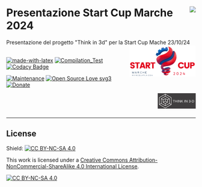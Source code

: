 <div>
<img align="right" src="https://contaminationlab.uniurb.it/wp-content/uploads/2017/02/CONTAMINATIONLAB_WEB.png">
<h1> Presentazione Start Cup Marche 2024</h1>
Presentazione del progetto "Think in 3d" per la Start Cup Mache 23/10/24
<br>
<img align="right" src="https://github.com/R0mb0/Presentazione_Start_Cup_Marche_2024/blob/main/ReadMe_images/logo_StartCup.png" width=35% height=35%>
</div>
<br>

[![made-with-latex](https://img.shields.io/badge/Made%20with-LaTeX-1f425f.svg)](https://www.latex-project.org/)
[![Compilation_Test](https://github.com/R0mb0/Presentazione_Start_Cup_Marche_2024/actions/workflows/Compilation_Test.yml/badge.svg)](https://github.com/R0mb0/Presentazione_Start_Cup_Marche_2024/actions/workflows/Compilation_Test.yml)
[![Codacy Badge](https://app.codacy.com/project/badge/Grade/08678d09939145e687a78a4111209be6)](https://app.codacy.com/gh/R0mb0/Presentazione_Start_Cup_Marche_2024/dashboard?utm_source=gh&utm_medium=referral&utm_content=&utm_campaign=Badge_grade)

[![Maintenance](https://img.shields.io/badge/Maintained%3F-yes-green.svg)](https://github.com/R0mb0/Presentazione_Contamination_Lab_Urbino_2024)
[![Open Source Love svg3](https://badges.frapsoft.com/os/v3/open-source.svg?v=103)](https://github.com/R0mb0/Presentazione_Contamination_Lab_Urbino_2024)
[![Donate](https://img.shields.io/badge/PayPal-Donate%20to%20Author-blue.svg)](http://paypal.me/R0mb0)

<img align="right" width=20% height=20% src="https://github.com/R0mb0/Presentazione_Contamination_Lab_Urbino_2024/blob/main/Presentazione/Immagini/Logo_bianco.png">
<br>
<br>
<br>


---

## License

Shield: [![CC BY-NC-SA 4.0][cc-by-nc-sa-shield]][cc-by-nc-sa]

This work is licensed under a
[Creative Commons Attribution-NonCommercial-ShareAlike 4.0 International License][cc-by-nc-sa].

[![CC BY-NC-SA 4.0][cc-by-nc-sa-image]][cc-by-nc-sa]

[cc-by-nc-sa]: http://creativecommons.org/licenses/by-nc-sa/4.0/
[cc-by-nc-sa-image]: https://licensebuttons.net/l/by-nc-sa/4.0/88x31.png
[cc-by-nc-sa-shield]: https://img.shields.io/badge/License-CC%20BY--NC--SA%204.0-lightgrey.svg
